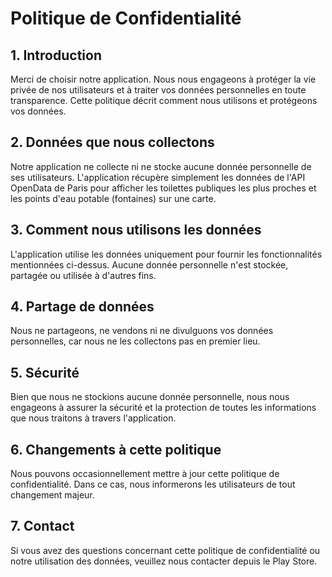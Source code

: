 # Politique de Confidentialité
## 1. Introduction
Merci de choisir notre application. Nous nous engageons à protéger la vie privée de nos utilisateurs et à traiter vos données personnelles en toute transparence. Cette politique décrit comment nous utilisons et protégeons vos données.

## 2. Données que nous collectons
Notre application ne collecte ni ne stocke aucune donnée personnelle de ses utilisateurs. L'application récupère simplement les données de l'API OpenData de Paris pour afficher les toilettes publiques les plus proches et les points d'eau potable (fontaines) sur une carte.

## 3. Comment nous utilisons les données
L'application utilise les données uniquement pour fournir les fonctionnalités mentionnées ci-dessus. Aucune donnée personnelle n'est stockée, partagée ou utilisée à d'autres fins.

## 4. Partage de données
Nous ne partageons, ne vendons ni ne divulguons vos données personnelles, car nous ne les collectons pas en premier lieu.

## 5. Sécurité
Bien que nous ne stockions aucune donnée personnelle, nous nous engageons à assurer la sécurité et la protection de toutes les informations que nous traitons à travers l'application.

## 6. Changements à cette politique
Nous pouvons occasionnellement mettre à jour cette politique de confidentialité. Dans ce cas, nous informerons les utilisateurs de tout changement majeur.

## 7. Contact
Si vous avez des questions concernant cette politique de confidentialité ou notre utilisation des données, veuillez nous contacter depuis le Play Store.

